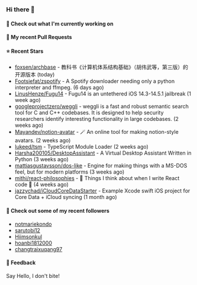 ### Hi there 👋

#### 👷 Check out what I'm currently working on

#### 🔨 My recent Pull Requests


#### ⭐ Recent Stars

- [foxsen/archbase](https://github.com/foxsen/archbase) - 教科书《计算机体系结构基础》（胡伟武等，第三版）的开源版本 (today)
- [Footsiefat/zspotify](https://github.com/Footsiefat/zspotify) - A Spotify downloader needing only a python interpreter and ffmpeg. (6 days ago)
- [LinusHenze/Fugu14](https://github.com/LinusHenze/Fugu14) - Fugu14 is an untethered iOS 14.3-14.5.1 jailbreak (1 week ago)
- [googleprojectzero/weggli](https://github.com/googleprojectzero/weggli) - weggli is a fast and robust semantic search tool for C and C&#43;&#43; codebases. It is designed to help security researchers identify interesting functionality in large codebases. (2 weeks ago)
- [Mayandev/notion-avatar](https://github.com/Mayandev/notion-avatar) - 🪄 An online tool for making notion-style avatars. (2 weeks ago)
- [lukeed/tsm](https://github.com/lukeed/tsm) - TypeScript Module Loader (2 weeks ago)
- [Harsha200105/DesktopAssistant](https://github.com/Harsha200105/DesktopAssistant) - A Virtual Desktop Assistant Written in Python (3 weeks ago)
- [mattiasgustavsson/dos-like](https://github.com/mattiasgustavsson/dos-like) - Engine for making things with a MS-DOS feel, but for modern platforms (3 weeks ago)
- [mithi/react-philosophies](https://github.com/mithi/react-philosophies) - 🧘  Things I think about when I write React code 🧘  (4 weeks ago)
- [jazzychad/iCloudCoreDataStarter](https://github.com/jazzychad/iCloudCoreDataStarter) - Example Xcode swift iOS project for Core Data &#43; iCloud syncing (1 month ago)

#### 👯 Check out some of my recent followers

- [notmariekondo](https://github.com/notmariekondo)
- [sarutobi12](https://github.com/sarutobi12)
- [Hiimsonkul](https://github.com/Hiimsonkul)
- [hoanbi1812000](https://github.com/hoanbi1812000)
- [changtraixuqang97](https://github.com/changtraixuqang97)

#### 💬 Feedback

Say Hello, I don't bite!